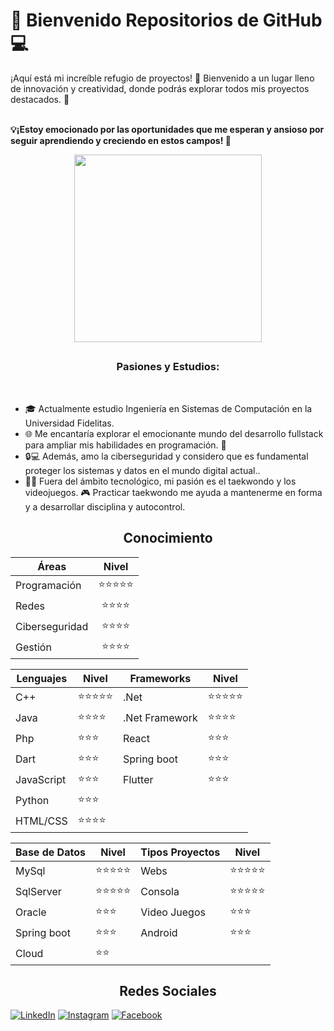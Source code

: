<h1> 🚀 Bienvenido Repositorios de GitHub 💻 </h1> 

¡Aquí está mi increíble refugio de proyectos! 🚀 Bienvenido a un lugar lleno de innovación y creatividad, donde podrás explorar todos mis proyectos destacados. 💼</br>

<br>
<b> 💡¡Estoy emocionado por las oportunidades que me esperan y ansioso por seguir aprendiendo y creciendo en estos campos! 🚀 </b>
<br>

<p align="center">
 <img width="300" heigth="150" src="https://i.imgur.com/0kvtMLE.gif" align="center"/>
</p>



<h2 align="center"></h2>
<h3 align="center"> Pasiones y Estudios:</h3>
<br>

- 🎓 Actualmente estudio Ingeniería en Sistemas de Computación en la Universidad Fidelitas. 
- 🌐 Me encantaría explorar el emocionante mundo del desarrollo fullstack para ampliar mis habilidades en programación. 💪
- 🔒💻 Además, amo la ciberseguridad y considero que es fundamental proteger los sistemas y datos en el mundo digital actual.. 
- 🥋💥 Fuera del ámbito tecnológico, mi pasión es el taekwondo y los videojuegos. 🎮 Practicar taekwondo me ayuda a mantenerme en forma y a desarrollar disciplina y autocontrol.

<h2 align="center">Conocimiento</h2>

<div align="center">

| Áreas           | Nivel |
| -------------- | :------: |
| Programación   | ⭐⭐⭐⭐⭐ |
| Redes          | ⭐⭐⭐⭐ |
| Ciberseguridad | ⭐⭐⭐⭐   |
| Gestión        | ⭐⭐⭐⭐   |

| Lenguajes    | Nivel | Frameworks      | Nivel |
| ------------ | ------| -------------- | ------|
| C++          | ⭐⭐⭐⭐⭐ | .Net           | ⭐⭐⭐⭐⭐ |
| Java         | ⭐⭐⭐⭐  | .Net Framework | ⭐⭐⭐⭐  |
| Php          | ⭐⭐⭐   | React          | ⭐⭐⭐   |
| Dart         | ⭐⭐⭐   | Spring boot    | ⭐⭐⭐   |
| JavaScript   | ⭐⭐⭐   | Flutter        | ⭐⭐⭐   |
| Python       | ⭐⭐⭐   |                |       |
| HTML/CSS     | ⭐⭐⭐⭐  |                |       |

| Base de Datos | Nivel | Tipos Proyectos | Nivel |
| ------------- | ------| -------------- | ------|
| MySql         | ⭐⭐⭐⭐⭐ | Webs           | ⭐⭐⭐⭐⭐ |
| SqlServer     | ⭐⭐⭐⭐⭐ | Consola        | ⭐⭐⭐⭐⭐ |
| Oracle        | ⭐⭐⭐   | Video Juegos   | ⭐⭐⭐   |
| Spring boot   | ⭐⭐⭐   | Android        | ⭐⭐⭐   |
| Cloud         | ⭐⭐  |                |       |


</div>





<h2 align="center">Redes Sociales</h2>

[![LinkedIn](https://img.shields.io/badge/LinkedIn-Kenneth_Alvarado-0077B5?style=for-the-badge&logo=linkedin&logoColor=white&labelColor=101010)](https://www.linkedin.com/in/kenneth-alvaradom)
[![Instagram](https://img.shields.io/badge/Instagram-@kennethalmar-E4405F?style=for-the-badge&logo=instagram&logoColor=white&labelColor=101010)](https://www.instagram.com/kennethalmar/)
[![Facebook](https://img.shields.io/badge/Facebook-@Kenneth_Alvarado-1DA1F2?style=for-the-badge&logo=facebook&logoColor=white&labelColor=101010)](https://www.facebook.com/kenneth.alvarado.39/)
